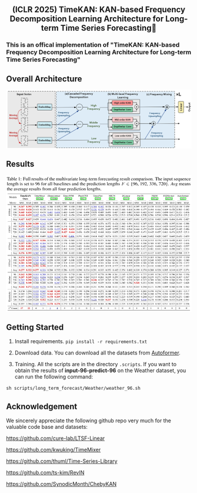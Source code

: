 
<div align="center">
  <h2><b> (ICLR 2025) TimeKAN: KAN-based Frequency Decomposition Learning Architecture for Long-term Time Series Forecasting🚀 </b></h2>
</div>

### This is an offical implementation of "TimeKAN: KAN-based Frequency Decomposition Learning Architecture for Long-term Time Series Forecasting" 

## Overall Architecture
<p align="center">
<img src="./Figure/TimeKAN.jpg"  alt="" align=center />
</p>


## Results
<p align="center">
<img src="./Figure/result.png"  alt="" align=center />
</p>

## Getting Started
1. Install requirements. ```pip install -r requirements.txt```

2. Download data. You can download all the datasets from [Autoformer](https://drive.google.com/drive/folders/1ZOYpTUa82_jCcxIdTmyr0LXQfvaM9vIy). 

3. Training. All the scripts are in the directory ```.scripts```.  If you want to obtain the results of **input-96-predict-96** on the Weather dataset, you can run the following command:
```
sh scripts/long_term_forecast/Weather/weather_96.sh
```


## Acknowledgement

We sincerely appreciate the following github repo very much for the valuable code base and datasets:

https://github.com/cure-lab/LTSF-Linear

https://github.com/kwuking/TimeMixer

https://github.com/thuml/Time-Series-Library

https://github.com/ts-kim/RevIN

https://github.com/SynodicMonth/ChebyKAN